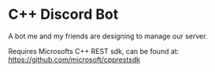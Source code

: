 # C++ Discord Bot
A bot me and my friends are designing to manage our server. 

Requires Microsofts C++ REST sdk, can be found at: https://github.com/microsoft/cpprestsdk 
